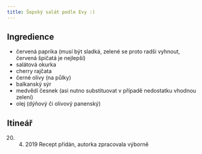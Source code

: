 ```yaml
---
title: Šopský salát podle Evy :)
---
```


## Ingredience

- červená paprika (musí být sladká, zelené se proto radši vyhnout, červená špičatá je nejlepší)
- salátová okurka
- cherry rajčata
- černé olivy (na půlky)
- balkanský sýr
- medvědí česnek (asi nutno substituovat v případě nedostatku vhodnou zelení)
- olej (dýňový či olivový panenský)

## Itineář
20. 4. 2019 Recept přidán, autorka zpracovala výborně